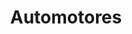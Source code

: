 ---
title: "Automotores"
url: /ciudad-autonoma-de-buenos-aires/automotores-avenida-lafuente/
shop: Autowerkstatt
---